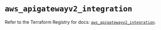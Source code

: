 # `aws_apigatewayv2_integration`

Refer to the Terraform Registry for docs: [`aws_apigatewayv2_integration`](https://registry.terraform.io/providers/hashicorp/aws/5.54.1/docs/resources/apigatewayv2_integration).
